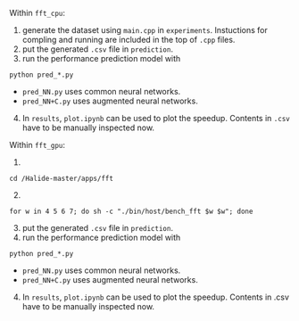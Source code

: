 Within `fft_cpu`:

1. generate the dataset using `main.cpp` in `experiments`. Instuctions for compling and running are included in the top of `.cpp` files.
2. put the generated `.csv` file in `prediction`.
3. run the performance prediction model with 
```
python pred_*.py
```

* `pred_NN.py` uses common neural networks.
* `pred_NN+C.py` uses augmented neural networks.

4. In `results`, `plot.ipynb` can be used to plot the speedup. Contents in `.csv` have to be manually inspected now. 

Within `fft_gpu`:

1.  
```
cd /Halide-master/apps/fft
```

2. 
```
for w in 4 5 6 7; do sh -c "./bin/host/bench_fft $w $w"; done
```

3. put the generated `.csv` file in `prediction`.
3. run the performance prediction model with 
```
python pred_*.py
```

* `pred_NN.py` uses common neural networks.
* `pred_NN+C.py` uses augmented neural networks.

4. In `results`, `plot.ipynb` can be used to plot the speedup. Contents in .csv have to be manually inspected now. 
